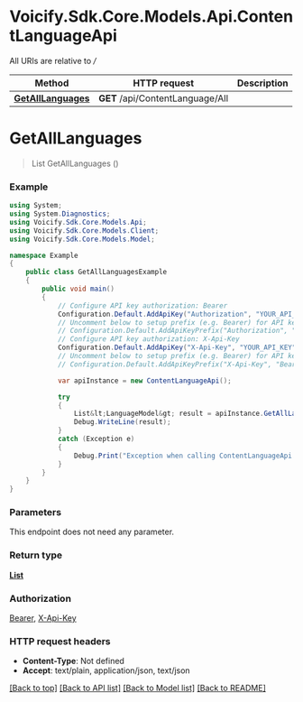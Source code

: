 # Voicify.Sdk.Core.Models.Api.ContentLanguageApi

All URIs are relative to */*

Method | HTTP request | Description
------------- | ------------- | -------------
[**GetAllLanguages**](ContentLanguageApi.md#getalllanguages) | **GET** /api/ContentLanguage/All | 

<a name="getalllanguages"></a>
# **GetAllLanguages**
> List<LanguageModel> GetAllLanguages ()



### Example
```csharp
using System;
using System.Diagnostics;
using Voicify.Sdk.Core.Models.Api;
using Voicify.Sdk.Core.Models.Client;
using Voicify.Sdk.Core.Models.Model;

namespace Example
{
    public class GetAllLanguagesExample
    {
        public void main()
        {
            // Configure API key authorization: Bearer
            Configuration.Default.AddApiKey("Authorization", "YOUR_API_KEY");
            // Uncomment below to setup prefix (e.g. Bearer) for API key, if needed
            // Configuration.Default.AddApiKeyPrefix("Authorization", "Bearer");
            // Configure API key authorization: X-Api-Key
            Configuration.Default.AddApiKey("X-Api-Key", "YOUR_API_KEY");
            // Uncomment below to setup prefix (e.g. Bearer) for API key, if needed
            // Configuration.Default.AddApiKeyPrefix("X-Api-Key", "Bearer");

            var apiInstance = new ContentLanguageApi();

            try
            {
                List&lt;LanguageModel&gt; result = apiInstance.GetAllLanguages();
                Debug.WriteLine(result);
            }
            catch (Exception e)
            {
                Debug.Print("Exception when calling ContentLanguageApi.GetAllLanguages: " + e.Message );
            }
        }
    }
}
```

### Parameters
This endpoint does not need any parameter.

### Return type

[**List<LanguageModel>**](LanguageModel.md)

### Authorization

[Bearer](../README.md#Bearer), [X-Api-Key](../README.md#X-Api-Key)

### HTTP request headers

 - **Content-Type**: Not defined
 - **Accept**: text/plain, application/json, text/json

[[Back to top]](#) [[Back to API list]](../README.md#documentation-for-api-endpoints) [[Back to Model list]](../README.md#documentation-for-models) [[Back to README]](../README.md)
